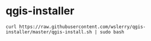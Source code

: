 # qgis-installer

```shell
curl https://raw.githubusercontent.com/wslerry/qgis-installer/master/qgis-install.sh | sudo bash
```
